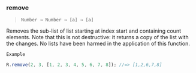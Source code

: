 ### remove

> `Number → Number → [a] → [a]`

Removes the sub-list of list starting at index start and containing count elements. Note that this is not destructive: it returns a copy of the list with the changes. No lists have been harmed in the application of this function.

`Example`

```js
R.remove(2, 3, [1, 2, 3, 4, 5, 6, 7, 8]); //=> [1,2,6,7,8]
```
